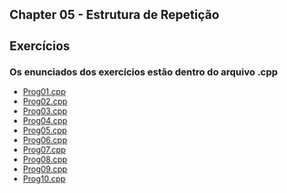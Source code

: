 ## Chapter 05 - Estrutura de Repetição

## Exercícios
### Os enunciados dos exercícios estão dentro do arquivo .cpp

- <a href="/chapter05/prog01/prog01.cpp">Prog01.cpp<a>
- <a href="/chapter05/prog02/prog02.cpp">Prog02.cpp<a>
- <a href="/chapter05/prog03/prog03.cpp">Prog03.cpp<a>
- <a href="/chapter05/prog04/prog04.cpp">Prog04.cpp<a>
- <a href="/chapter05/prog05/prog05.cpp">Prog05.cpp<a>
- <a href="/chapter05/prog06/prog06.cpp">Prog06.cpp<a>
- <a href="/chapter05/prog07/prog07.cpp">Prog07.cpp<a>
- <a href="/chapter05/prog08/prog08.cpp">Prog08.cpp<a>
- <a href="/chapter05/prog09/prog09.cpp">Prog09.cpp<a>
- <a href="/chapter05/prog10/prog10.cpp">Prog10.cpp<a>


